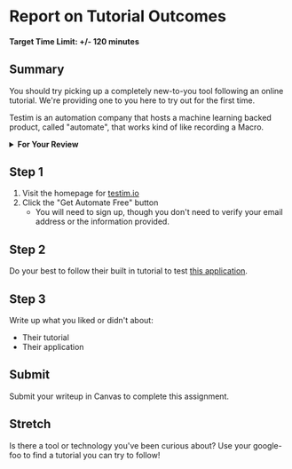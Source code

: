 # Report on Tutorial Outcomes

#### Target Time Limit: +/- 120 minutes

## Summary

You should try picking up a completely new-to-you tool following an online
tutorial. We're providing one to you here to try out for the first time.

Testim is an automation company that hosts a machine learning backed product,
called "automate", that works kind of like recording a Macro.

<details> <summary> <strong> For Your Review </strong> </summary>

If you're feeling uncertain on where to start in this project, look over the
following:

- Skills Practice:
  - [Hold effective discussions in the best place](./sp1.06.1.md)
  - [Maintain your tests](./sp1.06.2.md)
  - [Search for answers](./sp1.06.3.md)
  - [Documenting Decision Rules](./sp1.06.4.md)

</details>

## Step 1

1. Visit the homepage for [testim.io](https://www.testim.io/)
1. Click the "Get Automate Free" button
   - You will need to sign up, though you don't need to verify your email
     address or the information provided.

## Step 2

Do your best to follow their built in tutorial to test
[this application](assetNeeded).

## Step 3

Write up what you liked or didn't about:

- Their tutorial
- Their application

## Submit

Submit your writeup in Canvas to complete this assignment.

## Stretch

Is there a tool or technology you've been curious about? Use your google-foo to
find a tutorial you can try to follow!
